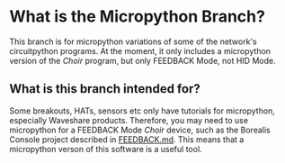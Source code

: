 # What is the Micropython Branch?
This branch is for micropython variations of some of the network's circuitpython programs. At the moment, it only includes a micropython version of the _Choir_ program, but only FEEDBACK Mode, not HID Mode.

## What is this branch intended for?
Some breakouts, HATs, sensors etc only have tutorials for micropython, especially Waveshare products. Therefore, you may need to use micropython for a FEEDBACK Mode _Choir_ device, such as the Borealis Console project described in [FEEDBACK.md](FEEDBACK.md). This means that a micropython verson of this software is a useful tool.
